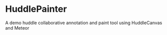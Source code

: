 HuddlePainter
=============

A demo huddle collaborative annotation and paint tool using HuddleCanvas and Meteor
